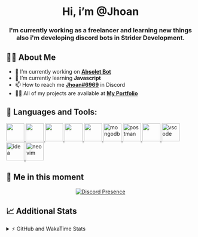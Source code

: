 <h1 align="center">Hi, i’m @Jhoan</h1>
<h3 align="center">I'm currently working as a freelancer and learning new things also i'm developing discord bots in Strider Development.</h3>

## 🙋‍♂️ About Me

- 🔭 I’m currently working on **[Absolet Bot](https://strider.cloud)**
- 🌱 I’m currently learning **Javascript**
- 📫 How to reach me **[Jhoan#6969](https://jhoan.monster/)** in Discord
- 👨‍💻 All of my projects are available at **[My Portfolio](https://jhoan.monster)**

## 🚀 Languages and Tools:
<p align="left"> 
    <a href="https://developer.mozilla.org/en-US/docs/Web/JavaScript" target="_blank"> <img src="https://img.icons8.com/color/48/000000/javascript.png" width="48" height="48"/> </a> 
    <a href="https://www.w3.org/html/" target="_blank"> <img src="https://img.icons8.com/color/48/000000/html-5.png" width="48" height="48"/> </a> 
    <a href="https://www.w3schools.com/css/" target="_blank"> <img src="https://img.icons8.com/color/48/000000/css3.png" width="48" height="48"/> </a> 
    <a href="https://getbootstrap.com" target="_blank"> <img src="https://img.icons8.com/color/48/000000/bootstrap.png" width="48" height="48"/> </a> 
    <a href="https://nodejs.org" target="_blank"> <img src="https://i.imgur.com/XX8lvL7.png" width="48" height="48"/> </a> 
    <a href="https://www.mongodb.com/" target="_blank"> <img src="https://i.imgur.com/nRtS3AN.png" alt="mongodb" width="48" height="48"/> </a> 
    <a href="https://postman.com" target="_blank"> <img src="https://www.vectorlogo.zone/logos/getpostman/getpostman-icon.svg" alt="postman" width="48" height="48"/> </a>   
    <a href="https://git-scm.com/" target="_blank"> <img src="https://img.icons8.com/color/48/000000/git.png" width="48" height="48"/> </a> 
    <a href="https://code.visualstudio.com" target="_blank" > <img src="https://upload.wikimedia.org/wikipedia/commons/thumb/9/9a/Visual_Studio_Code_1.35_icon.svg/2048px-Visual_Studio_Code_1.35_icon.svg.png" alt="vscode" width="48" height="48"> </a>
    <a href="https://www.jetbrains.com/es-es/idea/" target="_blank" > <img src="https://resources.jetbrains.com/storage/products/intellij-idea/img/meta/intellij-idea_logo_300x300.png" alt="idea" width="48" height="48"> </a>
    <a href="https://neovim.io" target="_blank"> <img src="https://icons.iconarchive.com/icons/papirus-team/papirus-apps/512/nvim-icon.png" alt="neovim" width="48" height="48"/> </a>
</p>
  
## 👤 Me in this moment
<p align="center">
    <a href="https://discord.com/users/852617426591154177" target="_blank" rel="nofollow">
        <img src="https://lanyard-profile-readme.vercel.app/api/852617426591154177?idleMessage=Probably%20coding%20Absolet..." alt="Discord Presence" align="center">
    </a>
</p>

## 📈 Additional Stats
<details>
    <summary>⚡ GitHub and WakaTime Stats</summary>
    <br/>

<!--START_SECTION:waka-->
![Code Time](http://img.shields.io/badge/Code%20Time-187%20hrs%2033%20mins-blue)

**🐱 My GitHub Data** 

> 🏆 552 Contributions in the Year 2022
 > 
> 📦 44.3 kB Used in GitHub's Storage 
 > 
> 💼 Opted to Hire
 > 
> 📜 4 Public Repositories 
 > 
> 🔑 15 Private Repositories  
 > 
**I'm an Early 🐤** 

```text
🌞 Morning    52 commits     ██░░░░░░░░░░░░░░░░░░░░░░░   9.68% 
🌆 Daytime    226 commits    ██████████░░░░░░░░░░░░░░░   42.09% 
🌃 Evening    225 commits    ██████████░░░░░░░░░░░░░░░   41.9% 
🌙 Night      34 commits     █░░░░░░░░░░░░░░░░░░░░░░░░   6.33%

```
📅 **I'm Most Productive on Saturday** 

```text
Monday       72 commits     ███░░░░░░░░░░░░░░░░░░░░░░   13.41% 
Tuesday      91 commits     ████░░░░░░░░░░░░░░░░░░░░░   16.95% 
Wednesday    93 commits     ████░░░░░░░░░░░░░░░░░░░░░   17.32% 
Thursday     44 commits     ██░░░░░░░░░░░░░░░░░░░░░░░   8.19% 
Friday       65 commits     ███░░░░░░░░░░░░░░░░░░░░░░   12.1% 
Saturday     110 commits    █████░░░░░░░░░░░░░░░░░░░░   20.48% 
Sunday       62 commits     ███░░░░░░░░░░░░░░░░░░░░░░   11.55%

```


📊 **This Week I Spent My Time On** 

```text
⌚︎ Time Zone: America/Bogota

💬 Programming Languages: 
JavaScript               22 hrs 41 mins      ██████████████████░░░░░░░   73.24% 
EJS                      6 hrs 6 mins        █████░░░░░░░░░░░░░░░░░░░░   19.71% 
YAML                     34 mins             ░░░░░░░░░░░░░░░░░░░░░░░░░   1.86% 
Text                     30 mins             ░░░░░░░░░░░░░░░░░░░░░░░░░   1.62% 
Python                   14 mins             ░░░░░░░░░░░░░░░░░░░░░░░░░   0.78%

🔥 Editors: 
VS Code                  30 hrs 45 mins      ████████████████████████░   99.31% 
Neovim                   12 mins             ░░░░░░░░░░░░░░░░░░░░░░░░░   0.69%

🐱‍💻 Projects: 
Fium Web                 13 hrs 16 mins      ██████████░░░░░░░░░░░░░░░   42.86% 
Strider System           7 hrs 25 mins       ██████░░░░░░░░░░░░░░░░░░░   23.96% 
Staff Bot                4 hrs 24 mins       ███░░░░░░░░░░░░░░░░░░░░░░   14.24% 
Cloudly                  1 hr 35 mins        █░░░░░░░░░░░░░░░░░░░░░░░░   5.15% 
Fium Bot                 1 hr 6 mins         █░░░░░░░░░░░░░░░░░░░░░░░░   3.57%

💻 Operating System: 
Linux                    30 hrs 58 mins      █████████████████████████   100.0%

```

**I Mostly Code in JavaScript** 

```text
JavaScript               12 repos            ████████████████░░░░░░░░░   66.67% 
Java                     2 repos             ██░░░░░░░░░░░░░░░░░░░░░░░   11.11% 
SCSS                     1 repo              █░░░░░░░░░░░░░░░░░░░░░░░░   5.56% 
TypeScript               1 repo              █░░░░░░░░░░░░░░░░░░░░░░░░   5.56% 
Shell                    1 repo              █░░░░░░░░░░░░░░░░░░░░░░░░   5.56%

```



 Last Updated on 10/06/2022 22:12:30 UTC
<!--END_SECTION:waka-->
</details>
